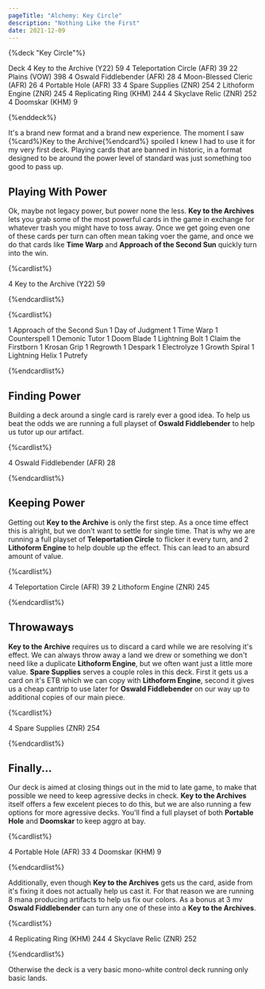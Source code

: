 ```yaml
---
pageTitle: "Alchemy: Key Circle"
description: "Nothing Like the First"
date: 2021-12-09
---
```


{%deck "Key Circle"%}

Deck
4 Key to the Archive (Y22) 59
4 Teleportation Circle (AFR) 39
22 Plains (VOW) 398
4 Oswald Fiddlebender (AFR) 28
4 Moon-Blessed Cleric (AFR) 26
4 Portable Hole (AFR) 33
4 Spare Supplies (ZNR) 254
2 Lithoform Engine (ZNR) 245
4 Replicating Ring (KHM) 244
4 Skyclave Relic (ZNR) 252
4 Doomskar (KHM) 9

{%enddeck%}

It's a brand new format and a brand new experience. The moment I saw {%card%}Key to the Archive{%endcard%} spoiled I knew I had to use it for my very first deck. Playing cards that are banned in historic, in a format designed to be around the power level of standard was just something too good to pass up. 

## Playing With Power

Ok, maybe not legacy power, but power none the less. **Key to the Archives** lets you grab some of the most powerful cards in the game in exchange for whatever trash you might have to toss away. Once we get going even one of these cards per turn can often mean taking voer the game, and once we do that cards like **Time Warp** and **Approach of the Second Sun** quickly turn into the win. 

{%cardlist%}

4 Key to the Archive (Y22) 59

{%endcardlist%}

{%cardlist%}

1 Approach of the Second Sun
1 Day of Judgment
1 Time Warp
1 Counterspell
1 Demonic Tutor
1 Doom Blade
1 Lightning Bolt
1 Claim the Firstborn
1 Krosan Grip
1 Regrowth
1 Despark
1 Electrolyze
1 Growth Spiral
1 Lightning Helix
1 Putrefy

{%endcardlist%}

## Finding Power

Building a deck around a single card is rarely ever a good idea. To help us beat the odds we are running a full playset of **Oswald Fiddlebender** to help us tutor up our artifact. 

{%cardlist%}

4 Oswald Fiddlebender (AFR) 28

{%endcardlist%}

## Keeping Power

Getting out **Key to the Archive** is only the first step. As a once time effect this is alright, but we don't want to settle for single time. That is why we are running a full playset of **Teleportation Circle** to flicker it every turn, and 2 **Lithoform Engine** to help double up the effect. This can lead to an absurd amount of value. 

{%cardlist%}

4 Teleportation Circle (AFR) 39
2 Lithoform Engine (ZNR) 245

{%endcardlist%}

## Throwaways

**Key to the Archive** requires us to discard a card while we are resolving it's effect. We can always throw away a land we drew or something we don't need like a duplicate **Lithoform Engine**, but we often want just a little more value. **Spare Supplies** serves a couple roles in this deck. First it gets us a card on it's ETB which we can copy with **Lithoform Engine**, second it gives us a cheap cantrip to use later for **Oswald Fiddlebender** on our way up to additional copies of our main piece. 

{%cardlist%}

4 Spare Supplies (ZNR) 254

{%endcardlist%}

## Finally...

Our deck is aimed at closing things out in the mid to late game, to make that possible we need to keep agressive decks in check. **Key to the Archives** itself offers a few excelent pieces to do this, but we are also running a few options for more agressive decks. You'll find a full playset of both **Portable Hole** and **Doomskar** to keep aggro at bay. 

{%cardlist%}

4 Portable Hole (AFR) 33
4 Doomskar (KHM) 9

{%endcardlist%}

Additionally, even though **Key to the Archives** gets us the card, aside from it's fixing it does not actually help us cast it. For that reason we are running 8 mana producing artifacts to help us fix our colors. As a bonus at 3 mv **Oswald Fiddlebender** can turn any one of these into a **Key to the Archives**. 

{%cardlist%}

4 Replicating Ring (KHM) 244
4 Skyclave Relic (ZNR) 252

{%endcardlist%}

Otherwise the deck is a very basic mono-white control deck running only basic lands. 